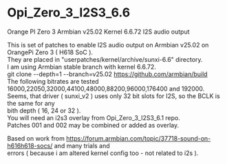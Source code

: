 # Opi_Zero_3_I2S3_6.6
Orange PI Zero 3 Armbian v25.02 Kernel 6.6.72 I2S audio output 

  This is set of patches to enable I2S audio output on Armbian v25.02 on OrangePi Zero 3 ( H618 SoC ).  
They are placed in "userpatches/kernel/archive/sunxi-6.6" directory.  
  I am using Armbian stable branch with kernel 6.6.72.  
    git clone --depth=1 --branch=v25.02 https://github.com/armbian/build  
  The following bitrates are tested 16000,22050,32000,44100,48000,88200,96000,176400 and 192000.  
Seems, that driver ( sunxi_v2 ) uses only 32 bit slots for I2S, so the BCLK is the same for any  
bith depth ( 16, 24 or 32 ).  
You will need an i2s3 overlay from Opi_Zero_3_I2S3_6.1 repo.  
Patches 001 and 002 may be combined or added as overlay. 

Based on work from https://forum.armbian.com/topic/37718-sound-on-h616h618-socs/ and many trials and  
errors ( because i am altered kernel config too - not related to i2s ).  
  








